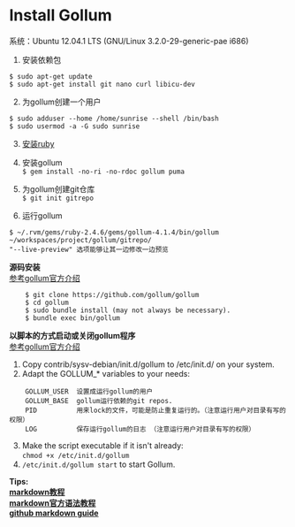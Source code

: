 # Install Gollum 
系统：Ubuntu 12.04.1 LTS (GNU/Linux 3.2.0-29-generic-pae i686)

1. 安装依赖包  
```
$ sudo apt-get update  
$ sudo apt-get install git nano curl libicu-dev  
```

2. 为gollum创建一个用户  
```
$ sudo adduser --home /home/sunrise --shell /bin/bash  
$ sudo usermod -a -G sudo sunrise  
```

3. [安装ruby](/it/server/wiki/install-ruby-by-rvm)  

4. 安装gollum  
`$ gem install -no-ri -no-rdoc gollum puma`

5. 为gollum创建git仓库  
`$ git init gitrepo`

6. 运行gollum  
```
$ ~/.rvm/gems/ruby-2.4.6/gems/gollum-4.1.4/bin/gollum ~/workspaces/project/gollum/gitrepo/  
"--live-preview" 选项能够让其一边修改一边预览
```

**源码安装**  
[参考gollum官方介绍](https://github.com/gollum/gollum)  
```
    $ git clone https://github.com/gollum/gollum
    $ cd gollum
    $ sudo bundle install (may not always be necessary).
    $ bundle exec bin/gollum
```

**以脚本的方式启动或关闭gollum程序**  
[参考gollum官方介绍](https://github.com/gollum/gollum/wiki/Gollum-as-a-service)  
1. Copy contrib/sysv-debian/init.d/gollum to /etc/init.d/ on your system.  
2. Adapt the GOLLUM_* variables to your needs: 
``` 
    GOLLUM_USER  设置成运行gollum的用户  
    GOLLUM_BASE  gollum运行依赖的git repos.  
    PID          用来lock的文件，可能是防止重复运行的。（注意运行用户对目录有写的权限）  
    LOG          保存运行gollum的日志 （注意运行用户对目录有写的权限）  
```
3. Make the script executable if it isn't already:  
    `chmod +x /etc/init.d/gollum`  
4. `/etc/init.d/gollum start` to start Gollum.

**Tips:**  
**[markdown教程](https://www.runoob.com/markdown/md-tutorial.html)**  
**[markdown官方语法教程](https://markdown.com.cn/basic-syntax/)**  
**[github markdown guide](https://guides.github.com/features/mastering-markdown/)**  


